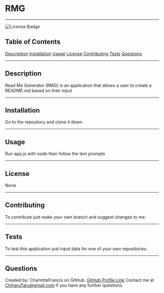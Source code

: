 # RMG
---
![License Badge](https://img.shields.io/badge/license-None-blue.svg)
## Table of Contents
[Description](#description)
[Installation](#installation)
[Usage](#usage)
[License](#license)
[Contributing](#contributing)
[Tests](#tests)
[Questions](#questions)


---
## Description
Read Me Generator (RMG) is an application that allows a user to create a README.md based on their input

---
## Installation
Go to the repository and clone it down

---
## Usage
Run app.js with node then follow the text prompts

---
## License
None

---
## Contributing
To contribute just make your own branch and suggest changes to me.

---
## Tests
To test this application just input data for one of your own repositories.

---
## Questions
Created by: CharlotteFrancis on GitHub.
[GitHub Profile Link](github.com/CharlotteFrancis)
Contact me at ChiharuTaru@gmail.com if you have any further questions.
